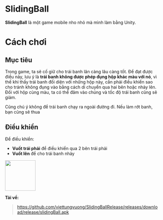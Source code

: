 # SlidingBall

**SlidingBall** là một game mobile nho nhỏ mà mình làm bằng Unity. 


# Cách chơi



## Mục tiêu

Trong game, ta sẽ cố giữ cho trái banh lăn càng lâu càng tốt. Để đạt được điều này, lưu ý là **trái banh không được phép đụng hộp khác màu với nó**, vì thế khi thấy trái banh đối diện với những hộp này, cần phải điều khiển sao cho tránh không đụng vào bằng cách di chuyển qua hai bên hoặc nhảy lên. Đối với hộp cùng màu, ta có thể đâm vào chúng và tốc độ trái banh cũng sẽ giảm.

Cũng chú ý không để trái banh chạy ra ngoài đường đi. Nếu làm rớt banh, bạn cũng sẽ thua

## Điều khiển

Để điều khiển:

 - **Vuốt trái phải** để điều khiển qua 2 bên trái phải
 - **Vuốt lên** để cho trái banh nhảy

<img src="https://i.ibb.co/2y3DTzt/Screenshot-20220620-213604-Sliding-Ball.jpg" width="100" height="100">

**Tải về:**

> https://github.com/viettungvuong/SlidingBallRelease/releases/download/release/slidingBall.apk
